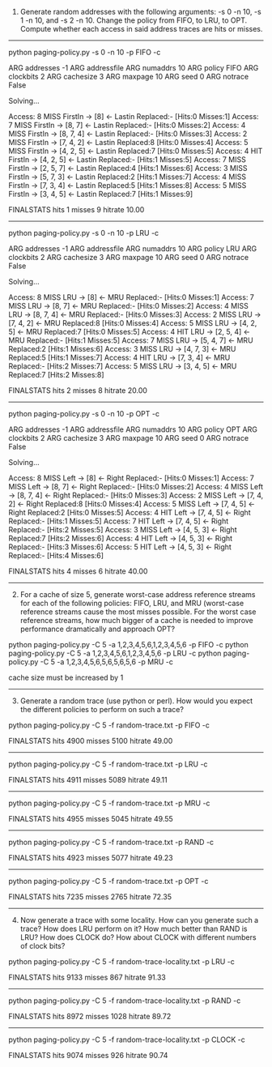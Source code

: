 1. Generate random addresses with the following arguments: -s 0
-n 10, -s 1 -n 10, and -s 2 -n 10. Change the policy from
FIFO, to LRU, to OPT. Compute whether each access in said address
traces are hits or misses.

**************************************************

python paging-policy.py -s 0 -n 10 -p FIFO -c

ARG addresses -1
ARG addressfile
ARG numaddrs 10
ARG policy FIFO
ARG clockbits 2
ARG cachesize 3
ARG maxpage 10
ARG seed 0
ARG notrace False

Solving...

Access: 8  MISS FirstIn ->          [8] <- Lastin  Replaced:- [Hits:0 Misses:1]
Access: 7  MISS FirstIn ->       [8, 7] <- Lastin  Replaced:- [Hits:0 Misses:2]
Access: 4  MISS FirstIn ->    [8, 7, 4] <- Lastin  Replaced:- [Hits:0 Misses:3]
Access: 2  MISS FirstIn ->    [7, 4, 2] <- Lastin  Replaced:8 [Hits:0 Misses:4]
Access: 5  MISS FirstIn ->    [4, 2, 5] <- Lastin  Replaced:7 [Hits:0 Misses:5]
Access: 4  HIT  FirstIn ->    [4, 2, 5] <- Lastin  Replaced:- [Hits:1 Misses:5]
Access: 7  MISS FirstIn ->    [2, 5, 7] <- Lastin  Replaced:4 [Hits:1 Misses:6]
Access: 3  MISS FirstIn ->    [5, 7, 3] <- Lastin  Replaced:2 [Hits:1 Misses:7]
Access: 4  MISS FirstIn ->    [7, 3, 4] <- Lastin  Replaced:5 [Hits:1 Misses:8]
Access: 5  MISS FirstIn ->    [3, 4, 5] <- Lastin  Replaced:7 [Hits:1 Misses:9]

FINALSTATS hits 1   misses 9   hitrate 10.00

**************************************************

python paging-policy.py -s 0 -n 10 -p LRU -c

ARG addresses -1
ARG addressfile
ARG numaddrs 10
ARG policy LRU
ARG clockbits 2
ARG cachesize 3
ARG maxpage 10
ARG seed 0
ARG notrace False

Solving...

Access: 8  MISS LRU ->          [8] <- MRU Replaced:- [Hits:0 Misses:1]
Access: 7  MISS LRU ->       [8, 7] <- MRU Replaced:- [Hits:0 Misses:2]
Access: 4  MISS LRU ->    [8, 7, 4] <- MRU Replaced:- [Hits:0 Misses:3]
Access: 2  MISS LRU ->    [7, 4, 2] <- MRU Replaced:8 [Hits:0 Misses:4]
Access: 5  MISS LRU ->    [4, 2, 5] <- MRU Replaced:7 [Hits:0 Misses:5]
Access: 4  HIT  LRU ->    [2, 5, 4] <- MRU Replaced:- [Hits:1 Misses:5]
Access: 7  MISS LRU ->    [5, 4, 7] <- MRU Replaced:2 [Hits:1 Misses:6]
Access: 3  MISS LRU ->    [4, 7, 3] <- MRU Replaced:5 [Hits:1 Misses:7]
Access: 4  HIT  LRU ->    [7, 3, 4] <- MRU Replaced:- [Hits:2 Misses:7]
Access: 5  MISS LRU ->    [3, 4, 5] <- MRU Replaced:7 [Hits:2 Misses:8]

FINALSTATS hits 2   misses 8   hitrate 20.00

**************************************************

python paging-policy.py -s 0 -n 10 -p OPT -c

ARG addresses -1
ARG addressfile
ARG numaddrs 10
ARG policy OPT
ARG clockbits 2
ARG cachesize 3
ARG maxpage 10
ARG seed 0
ARG notrace False

Solving...

Access: 8  MISS Left  ->          [8] <- Right Replaced:- [Hits:0 Misses:1]
Access: 7  MISS Left  ->       [8, 7] <- Right Replaced:- [Hits:0 Misses:2]
Access: 4  MISS Left  ->    [8, 7, 4] <- Right Replaced:- [Hits:0 Misses:3]
Access: 2  MISS Left  ->    [7, 4, 2] <- Right Replaced:8 [Hits:0 Misses:4]
Access: 5  MISS Left  ->    [7, 4, 5] <- Right Replaced:2 [Hits:0 Misses:5]
Access: 4  HIT  Left  ->    [7, 4, 5] <- Right Replaced:- [Hits:1 Misses:5]
Access: 7  HIT  Left  ->    [7, 4, 5] <- Right Replaced:- [Hits:2 Misses:5]
Access: 3  MISS Left  ->    [4, 5, 3] <- Right Replaced:7 [Hits:2 Misses:6]
Access: 4  HIT  Left  ->    [4, 5, 3] <- Right Replaced:- [Hits:3 Misses:6]
Access: 5  HIT  Left  ->    [4, 5, 3] <- Right Replaced:- [Hits:4 Misses:6]

FINALSTATS hits 4   misses 6   hitrate 40.00

----------------------------------------------------------------------------------------------------

2. For a cache of size 5, generate worst-case address reference streams
for each of the following policies: FIFO, LRU, and MRU (worst-case
reference streams cause the most misses possible. For the worst case
reference streams, how much bigger of a cache is needed to improve
performance dramatically and approach OPT?

python paging-policy.py -C 5 -a 1,2,3,4,5,6,1,2,3,4,5,6 -p FIFO -c
python paging-policy.py -C 5 -a 1,2,3,4,5,6,1,2,3,4,5,6 -p LRU -c
python paging-policy.py -C 5 -a 1,2,3,4,5,6,5,6,5,6,5,6 -p MRU -c


cache size must be increased by 1

----------------------------------------------------------------------------------------------------

3. Generate a random trace (use python or perl). How would you
expect the different policies to perform on such a trace?

python paging-policy.py -C 5 -f random-trace.txt -p FIFO -c

FINALSTATS hits 4900   misses 5100   hitrate 49.00

**************************************************

python paging-policy.py -C 5 -f random-trace.txt -p LRU -c

FINALSTATS hits 4911   misses 5089   hitrate 49.11

**************************************************

python paging-policy.py -C 5 -f random-trace.txt -p MRU -c

FINALSTATS hits 4955   misses 5045   hitrate 49.55

**************************************************

python paging-policy.py -C 5 -f random-trace.txt -p RAND -c

FINALSTATS hits 4923   misses 5077   hitrate 49.23

**************************************************

python paging-policy.py -C 5 -f random-trace.txt -p OPT -c

FINALSTATS hits 7235   misses 2765   hitrate 72.35

----------------------------------------------------------------------------------------------------

4. Now generate a trace with some locality. How can you generate
such a trace? How does LRU perform on it? How much better than
RAND is LRU? How does CLOCK do? How about CLOCK with
different numbers of clock bits?


python paging-policy.py -C 5 -f random-trace-locality.txt -p LRU -c

FINALSTATS hits 9133   misses 867   hitrate 91.33

**************************************************

python paging-policy.py -C 5 -f random-trace-locality.txt -p RAND -c

FINALSTATS hits 8972   misses 1028   hitrate 89.72

**************************************************

python paging-policy.py -C 5 -f random-trace-locality.txt -p CLOCK -c

FINALSTATS hits 9074   misses 926   hitrate 90.74





















